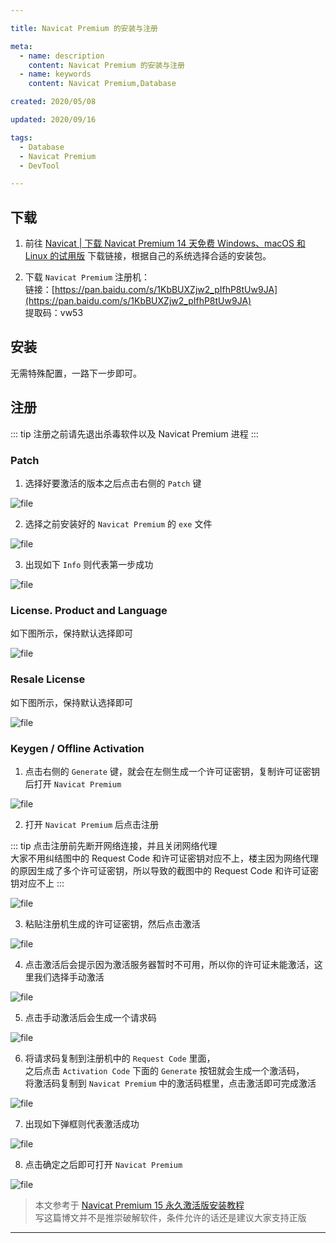 ```yaml
---

title: Navicat Premium 的安装与注册

meta:
  - name: description
    content: Navicat Premium 的安装与注册
  - name: keywords
    content: Navicat Premium,Database

created: 2020/05/08

updated: 2020/09/16

tags:
  - Database
  - Navicat Premium
  - DevTool

---
```


## 下载

1. 前往 [Navicat | 下载 Navicat Premium 14 天免费 Windows、macOS 和 Linux 的试用版](https://www.navicat.com.cn/download/navicat-premium) 下载链接，根据自己的系统选择合适的安装包。

2. 下载 `Navicat Premium` 注册机：  
链接：[https://pan.baidu.com/s/1KbBUXZjw2_pIfhP8tUw9JA](https://pan.baidu.com/s/1KbBUXZjw2_pIfhP8tUw9JA)  
提取码：vw53

## 安装

无需特殊配置，一路下一步即可。

## 注册

::: tip
注册之前请先退出杀毒软件以及 Navicat Premium 进程
:::

### Patch

1. 选择好要激活的版本之后点击右侧的 `Patch` 键

![file](/images/Navicat-Premium的安装与注册/patch.jpg)

2. 选择之前安装好的 `Navicat Premium` 的 `exe` 文件

![file](/images/Navicat-Premium的安装与注册/select_exe.jpg)

3. 出现如下 `Info` 则代表第一步成功

![file](/images/Navicat-Premium的安装与注册/patch_success.png)

### License. Product and Language

如下图所示，保持默认选择即可

![file](/images/Navicat-Premium的安装与注册/license_product_language.png)

### Resale License

如下图所示，保持默认选择即可

![file](/images/Navicat-Premium的安装与注册/resale_license.png)

### Keygen / Offline Activation

1. 点击右侧的 `Generate` 键，就会在左侧生成一个许可证密钥，复制许可证密钥后打开 `Navicat Premium`

![file](/images/Navicat-Premium的安装与注册/generate.png)

2. 打开 `Navicat Premium` 后点击注册

::: tip
点击注册前先断开网络连接，并且关闭网络代理  
大家不用纠结图中的 Request Code 和许可证密钥对应不上，楼主因为网络代理的原因生成了多个许可证密钥，所以导致的截图中的 Request Code 和许可证密钥对应不上
:::

![file](/images/Navicat-Premium的安装与注册/open.png)

3. 粘贴注册机生成的许可证密钥，然后点击激活

![file](/images/Navicat-Premium的安装与注册/activation.png)

4. 点击激活后会提示因为激活服务器暂时不可用，所以你的许可证未能激活，这里我们选择手动激活

![file](/images/Navicat-Premium的安装与注册/manual_actiation.png)

5. 点击手动激活后会生成一个请求码

![file](/images/Navicat-Premium的安装与注册/request_code.png)

6. 将请求码复制到注册机中的 `Request Code` 里面，  
   之后点击 `Activation Code` 下面的 `Generate` 按钮就会生成一个激活码，  
   将激活码复制到 `Navicat Premium` 中的激活码框里，点击激活即可完成激活

![file](/images/Navicat-Premium的安装与注册/use_request_code_get_activation_code.png)

7. 出现如下弹框则代表激活成功

![file](/images/Navicat-Premium的安装与注册/activation_success.png)

8. 点击确定之后即可打开 `Navicat Premium`

![file](/images/Navicat-Premium的安装与注册/finish.png)

> 本文参考于 [Navicat Premium 15 永久激活版安装教程](https://www.cnblogs.com/poloyy/p/12231357.html)  
> 写这篇博文并不是推崇破解软件，条件允许的话还是建议大家支持正版

---